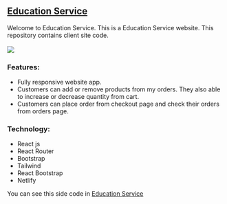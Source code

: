 ## [Education Service](https://suspicious-dijkstra-183bb6.netlify.app/)
Welcome to Education Service. This is a Education Service website. This repository contains client site code.
<br/>
<br/>
<img src="https://i.ibb.co/Lndv1p2/p5.png" />

### Features:
- Fully responsive website app.
-	Customers can add or remove products from my orders. They also able to increase or decrease quantity from cart.
- Customers can place order from checkout page and check their orders from orders page.


### Technology:
- React js
- React Router
- Bootstrap
- Tailwind
- React Bootstrap
- Netlify



You can see this side code in [Education Service](https://github.com/MohammadForkan/educational-website)
